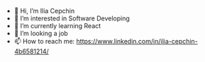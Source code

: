 - 👋 Hi, I’m Ilia Cepchin
- 👀 I’m interested in Software Developing
- 🌱 I’m currently learning React
- 💞️ I’m looking a job
- 📫 How to reach me: https://www.linkedin.com/in/ilia-cepchin-4b6581214/

<!---
goodelias/goodelias is a ✨ special ✨ repository because its `README.md` (this file) appears on your GitHub profile.
You can click the Preview link to take a look at your changes.
--->
